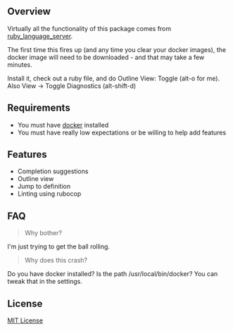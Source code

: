 ## Overview

Virtually all the functionality of this package comes from [ruby_language_server](https://github.com/kwerle/ruby_language_server).

The first time this fires up (and any time you clear your docker images), the docker image will need to be downloaded - and that may take a few minutes.

Install it, check out a ruby file, and do Outline View: Toggle (alt-o for me).
Also View -> Toggle Diagnostics (alt-shift-d)

## Requirements

  - You must have [docker](https://www.docker.com/) installed
  - You must have really low expectations or be willing to help add features

## Features

  - Completion suggestions
  - Outline view
  - Jump to definition
  - Linting using rubocop

## FAQ

> Why bother?

I'm just trying to get the ball rolling.  

> Why does this crash?

Do you have docker installed?  Is the path /usr/local/bin/docker?  You can tweak that in the settings.

## License

[MIT License](https://liuderchi.mit-license.org/)
